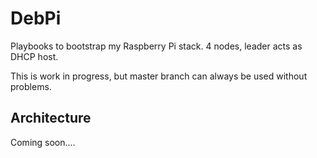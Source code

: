 # DebPi
Playbooks to bootstrap my Raspberry Pi stack. 4 nodes, leader acts as DHCP host.

This is work in progress, but master branch can always be used without problems.

## Architecture
Coming soon....

